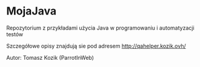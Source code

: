 # MojaJava
Repozytorium z przykładami użycia Java w programowaniu i automatyzacji testów

Szczegółowe opisy znajdują sie pod adresem
http://qahelper.kozik.ovh/

Autor: Tomasz Kozik (ParrotInWeb)